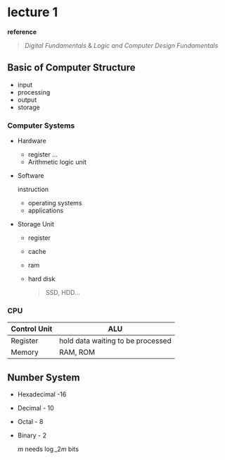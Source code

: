 # lecture 1

**reference**

> _Digital Fundamentals_ & _Logic and Computer Design Fundamentals_

## Basic of Computer Structure

* input
* processing
* output
* storage

### Computer Systems

* Hardware
  * register ...
  * Arithmetic logic unit
*   Software

    instruction

    * operating systems
    * applications
* Storage Unit
  * register
  * cache
  * ram
  *   hard disk

      > SSD, HDD...

### CPU

| Control Unit | ALU                               |
| ------------ | --------------------------------- |
| Register     | hold data waiting to be processed |
| Memory       | RAM, ROM                          |

## Number System

* Hexadecimal -16
* Decimal - 10
* Octal - 8
*   Binary - 2

    $m$ needs $\log\_{2}{m}$ bits
